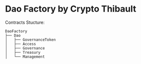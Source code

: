 # Dao Factory by Crypto Thibault

Contracts Stucture:

```
DaoFactory
├── Dao
│   ├── GovernanceToken
│   ├── Access
│   ├── Governance
│   ├── Treasury
│   └── Management
```

